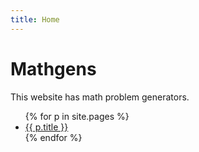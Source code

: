 ```yaml
---
title: Home
---
```

# Mathgens
This website has math problem generators.

<ul>
      {% for p in site.pages %}
        <li>
          <a href="{{site.url}}/{{ p.url }}">{{ p.title }}</a>
        </li>
      {% endfor %}
</ul>
